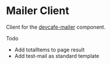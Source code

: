 # Mailer Client

Client for the [devcafe-mailer](https://github.com/devcafe-latte/mailer) component.

Todo
- Add totalItems to page result
- Add test-mail as standard template
